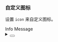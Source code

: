 ### 自定义图标

设置 `icon` 来自定义图标。

<div class="cell-demo vp-rwa">
  <yc-button @click="handleClick">Info Message</yc-button>
</div>

<script setup>
import { h } from 'vue';
import { Message } from 'yc-design-vue';
import { IconFaceSmileFill } from '@arco-design/web-vue/es/icon';
const handleClick = () => {
  Message.info({
    content: 'This is an info message!',
    icon: () => h(IconFaceSmileFill),
  });
};
</script>

<details>
<summary>
 <button class="code-btn"  >
    <icon-code />
 </button>
</summary>

```vue
<template>
  <yc-button @click="handleClick">Info Message</yc-button>
</template>

<script setup>
import { h } from 'vue';
import { Message } from 'yc-design-vue';
import { IconFaceSmileFill } from '@arco-design/web-vue/es/icon';
const handleClick = () => {
  Message.info({
    content: 'This is an info message!',
    icon: () => h(IconFaceSmileFill),
  });
};
</script>
```

</details>
